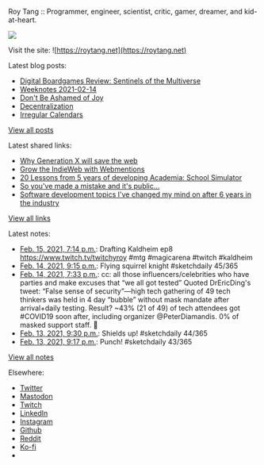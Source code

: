 Roy Tang :: Programmer, engineer, scientist, critic, gamer, dreamer, and kid-at-heart.

![](https://roytang.net/static/img/profile.jpg)

Visit the site: ![https://roytang.net](https://roytang.net)

Latest blog posts:

- [Digital Boardgames Review: Sentinels of the Multiverse](https://roytang.net/2021/02/sentinels-multiverse/)
- [Weeknotes 2021-02-14](https://roytang.net/2021/02/weeknotes-2021-02-14/)
- [Don&#x27;t Be Ashamed of Joy](https://roytang.net/2021/02/dont-be-ashamed-of-joy/)
- [Decentralization](https://roytang.net/2021/02/decentralization/)
- [Irregular Calendars](https://roytang.net/2021/02/irregular-calendars/)

[View all posts](https://roytang.net/blog)

Latest shared links:

- [Why Generation X will save the web](https://roytang.net/2021/02/why-generation-x-will-save-the-web/)
- [Grow the IndieWeb with Webmentions](https://roytang.net/2021/01/grow-the-indieweb-with-webmentions/)
- [20 Lessons from 5 years of developing Academia: School Simulator](https://roytang.net/2021/01/20-lessons-from-5-years-of-developing-academia-school-simulator/)
- [So you&#x27;ve made a mistake and it&#x27;s public...](https://roytang.net/2021/01/so-youve-made-a-mistake-and-its-public/)
- [Software development topics I&#x27;ve changed my mind on after 6 years in the industry](https://roytang.net/2021/01/software-development-topics-ive-changed-my-mind-on-after-6-years-in-the-industry/)

[View all links](https://roytang.net/links)

Latest notes:

- [Feb. 15, 2021, 7:14 p.m.](https://roytang.net/2021/02/1361272787231514627/): Drafting Kaldheim ep8 https://www.twitch.tv/twitchyroy #mtg #magicarena #twitch #kaldheim
- [Feb. 14, 2021, 9:15 p.m.](https://roytang.net/2021/02/1360940607032594433/): Flying squirrel knight #sketchdaily 45/365
- [Feb. 14, 2021, 7:33 p.m.](https://roytang.net/2021/02/1360915041088757761/): cc: all those influencers/celebrities who have parties and make excuses that “we all got tested” Quoted DrEricDing&#x27;s tweet: “False sense of security”—high tech gathering of 49 tech thinkers was held in 4 day “bubble” without mask mandate after arrival+daily testing. Result? ~43% (21 of 49) of tech attendees got #COVID19 soon after, including organizer @PeterDiamandis. 0% of masked support staff. 🧵
- [Feb. 13, 2021, 9:30 p.m.](https://roytang.net/2021/02/1360582155915591685/): Shields up! #sketchdaily 44/365
- [Feb. 13, 2021, 9:17 p.m.](https://roytang.net/2021/02/1360578744553930753/): Punch! #sketchdaily 43/365

[View all notes](https://roytang.net/notes)

Elsewhere:

- [Twitter](https://twitter.com/roytang)
- [Mastodon](https://mastodon.technology/@roytang)
- [Twitch](https://twitch.tv/twitchyroy)
- [LinkedIn](https://www.linkedin.com/in/roytang)
- [Instagram](https://instagram.com/roytang0400)
- [Github](https://github.com/roytang)
- [Reddit](https://reddit.com/u/hungryroy)
- [Ko-fi](https://ko-fi.com/roytang)
- [](mailto:hello@roytang.net)